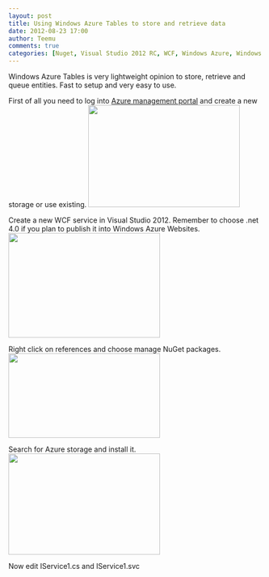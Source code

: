```yaml
---
layout: post
title: Using Windows Azure Tables to store and retrieve data
date: 2012-08-23 17:00
author: Teemu
comments: true
categories: [Nuget, Visual Studio 2012 RC, WCF, Windows Azure, Windows Azure, Windows Azure Storage]
---
```

Windows Azure Tables is very lightweight opinion to store, retrieve and queue entities.
Fast to setup and very easy to use.

<!--more-->

First of all you need to log into <a href="https://manage.windowsazure.com">Azure management portal</a> and create a new storage or use existing.
<a href="https://res\.cloudinary\.com/tapanila-net/image/upload/v1388360704/CreateNewWindowsAzureStorage_jbaqin.png"><img class="alignnone size-medium wp-image-511" title="CreateNewWindowsAzureStorage" src="https://res\.cloudinary\.com/tapanila-net/image/upload/h_202,w_300/v1388360704/CreateNewWindowsAzureStorage_jbaqin.png" alt="" width="300" height="202" /></a>

Create a new WCF service in Visual Studio 2012. Remember to choose .net 4.0 if you plan to publish it into Windows Azure Websites.
<a href="https://res\.cloudinary\.com/tapanila-net/image/upload/v1388360870/CreateNewWCFServiceProject1_ifqzip.png"><img class="alignnone size-medium wp-image-98" title="CreateNewWCFServiceProject" src="https://res\.cloudinary\.com/tapanila-net/image/upload/h_207,w_300/v1388360870/CreateNewWCFServiceProject1_ifqzip.png" alt="" width="300" height="207" /></a>

Right click on references and choose manage NuGet packages.
<a href="https://res\.cloudinary\.com/tapanila-net/image/upload/v1388360855/OpenNuGet_xomu4s.png"><img class="alignnone size-medium wp-image-146" title="OpenNuGet" src="https://res\.cloudinary\.com/tapanila-net/image/upload/h_167,w_300/v1388360855/OpenNuGet_xomu4s.png" alt="" width="300" height="167" /></a>

Search for Azure storage and install it.
<a href="https://res\.cloudinary\.com/tapanila-net/image/upload/v1388360702/WindowsAzureStorageNuGetInstall_wt7qxy.png"><img class="alignnone size-medium wp-image-521" title="WindowsAzureStorageNuGetInstall" src="https://res\.cloudinary\.com/tapanila-net/image/upload/h_200,w_300/v1388360702/WindowsAzureStorageNuGetInstall_wt7qxy.png" alt="" width="300" height="200" /></a>

Now edit IService1.cs and IService1.svc
<p><script src="https://gist.github.com/3436802.js?file=gistfile1.cs"></script></p>
<p><script src="https://gist.github.com/3436848.js?file=gistfile1.cs"></script></p>
